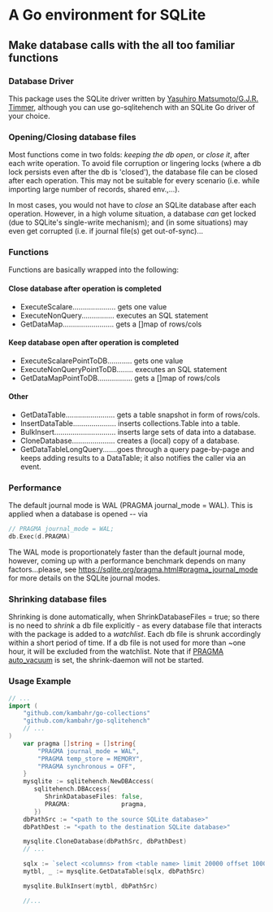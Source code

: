 # A Go environment for SQLite

## Make database calls with the all too familiar functions

### Database Driver
This package uses the SQLite driver written by <a href="https://github.com/mattn/go-sqlite3">Yasuhiro Matsumoto/G.J.R. Timmer</a>, although you can use go-sqlitehench with an SQLite Go driver of your choice. 

### Opening/Closing database files
Most functions come in two folds:  *keeping the db open*, or *close it*, after each write operation.
To avoid file corruption or lingering locks (where a db lock persists even after the db is 'closed'), the database file can be closed after each operation. This may not be suitable for every scenario (i.e. while importing large number of records, shared env.,...).

In most cases, you would not have to *close* an SQLite database after each operation.
However, in a high volume situation, a database *can* get locked (due to SQLite's single-write mechanism);
and (in some situations) may even get corrupted (i.e. if journal file(s) get out-of-sync)...

### Functions
Functions are basically wrapped into the following:

#### Close database after operation is completed
- ExecuteScalare..................... gets one value
- ExecuteNonQuery................  executes an SQL statement
- GetDataMap.........................  gets a []map of rows/cols

#### Keep database open after operation is completed

- ExecuteScalarePointToDB............ gets one value
- ExecuteNonQueryPointToDB........  executes an SQL statement
- GetDataMapPointToDB.................  gets a []map of rows/cols

#### Other
- GetDataTable........................ gets a table snapshot in form of rows/cols.
- InsertDataTable..................... inserts collections.Table into a table.
- BulkInsert.............................. inserts large sets of data into a database.
- CloneDatabase..................... creates a (local) copy of a database.
- GetDataTableLongQuery.......goes through a query page-by-page and keeps adding results to a DataTable; it also notifies the caller via an event.									 

### Performance
The default journal mode is WAL (PRAGMA journal_mode = WAL).  This is applied when a database is opened -- via

``` Go
// PRAGMA journal_mode = WAL;
db.Exec(d.PRAGMA)
```
The WAL mode is proportionately faster than the default journal mode, however, coming up with a performance benchmark depends on many factors...please, see https://sqlite.org/pragma.html#pragma_journal_mode for more details on the SQLite journal modes.

### Shrinking database files
Shrinking is done automatically, when ShrinkDatabaseFiles = true; so there is no need to *shrink* a db file explicitly - as 
every database file that interacts with the package is added to a *watchlist*. 
Each db file is shrunk accordingly within a short period of time. 
If a db file is not used for more than ~one hour, it will be excluded from the watchlist.
Note that if <a href="https://sqlite.org/pragma.html#pragma_auto_vacuum">PRAGMA auto_vacuum</a> is set, the shrink-daemon will not be started.

### Usage Example

```go
// ...
import (
	"github.com/kambahr/go-collections"
	"github.com/kambahr/go-sqlitehench"
	// ... 
)
	var pragma []string = []string{
		"PRAGMA journal_mode = WAL",
		"PRAGMA temp_store = MEMORY",
		"PRAGMA synchronous = OFF",
	}
	mysqlite := sqlitehench.NewDBAccess(
	   sqlitehench.DBAccess{			
	      ShrinkDatabaseFiles: false,
	      PRAGMA:              pragma,
	   })
	dbPathSrc := "<path to the source SQLite database>"
	dbPathDest := "<path to the destination SQLite database>"

	mysqlite.CloneDatabase(dbPathSrc, dbPathDest)
    // ...

    sqlx := `select <columns> from <table name> limit 20000 offset 1000`
    mytbl, _ := mysqlite.GetDataTable(sqlx, dbPathSrc)

    mysqlite.BulkInsert(mytbl, dbPathSrc)

    //...

```

